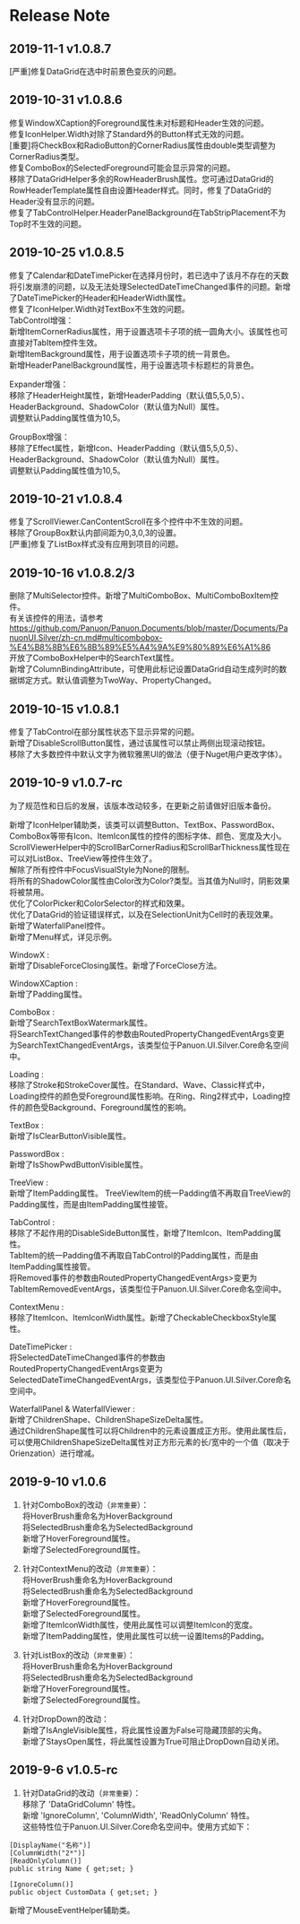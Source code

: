 # Release Note  

## 2019-11-1 v1.0.8.7
[严重]修复DataGrid在选中时前景色变灰的问题。    

## 2019-10-31 v1.0.8.6
修复WindowXCaption的Foreground属性未对标题和Header生效的问题。  
修复IconHelper.Width对除了Standard外的Button样式无效的问题。  
[重要]将CheckBox和RadioButton的CornerRadius属性由double类型调整为CornerRadius类型。  
修复ComboBox的SelectedForeground可能会显示异常的问题。  
移除了DataGridHelper多余的RowHeaderBrush属性。您可通过DataGrid的RowHeaderTemplate属性自由设置Header样式。同时，修复了DataGrid的Header没有显示的问题。  
修复了TabControlHelper.HeaderPanelBackground在TabStripPlacement不为Top时不生效的问题。  

## 2019-10-25 v1.0.8.5
修复了Calendar和DateTimePicker在选择月份时，若已选中了该月不存在的天数将引发崩溃的问题，以及无法处理SelectedDateTimeChanged事件的问题。新增了DateTimePicker的Header和HeaderWidth属性。  
修复了IconHelper.Width对TextBox不生效的问题。  
TabControl增强：  
新增ItemCornerRadius属性，用于设置选项卡子项的统一圆角大小。该属性也可直接对TabItem控件生效。  
新增ItemBackground属性，用于设置选项卡子项的统一背景色。  
新增HeaderPanelBackground属性，用于设置选项卡标题栏的背景色。   

Expander增强：  
移除了HeaderHeight属性，新增HeaderPadding（默认值5,5,0,5）、HeaderBackground、ShadowColor（默认值为Null）属性。  
调整默认Padding属性值为10,5。  

GroupBox增强：  
移除了Effect属性，新增Icon、HeaderPadding（默认值5,5,0,5）、HeaderBackground、ShadowColor（默认值为Null）属性。  
调整默认Padding属性值为10,5。  

## 2019-10-21 v1.0.8.4
修复了ScrollViewer.CanContentScroll在多个控件中不生效的问题。  
移除了GroupBox默认内部间距为0,3,0,3的设置。  
[严重]修复了ListBox样式没有应用到项目的问题。   

## 2019-10-16 v1.0.8.2/3
删除了MultiSelector控件。新增了MultiComboBox、MultiComboBoxItem控件。  
有关该控件的用法，请参考 https://github.com/Panuon/Panuon.Documents/blob/master/Documents/PanuonUI.Silver/zh-cn.md#multicombobox-%E4%B8%8B%E6%8B%89%E5%A4%9A%E9%80%89%E6%A1%86   
开放了ComboBoxHelper中的SearchText属性。  
新增了ColumnBindingAttribute，可使用此标记设置DataGrid自动生成列时的数据绑定方式。默认值调整为TwoWay、PropertyChanged。    

## 2019-10-15 v1.0.8.1
修复了TabControl在部分属性状态下显示异常的问题。  
新增了DisableScrollButton属性，通过该属性可以禁止两侧出现滚动按钮。  
移除了大多数控件中默认文字为微软雅黑UI的做法（便于Nuget用户更改字体）。  

## 2019-10-9 v1.0.7-rc
为了规范性和日后的发展，该版本改动较多，在更新之前请做好旧版本备份。  

新增了IconHelper辅助类，该类可以调整Button、TextBox、PasswordBox、ComboBox等带有Icon、ItemIcon属性的控件的图标字体、颜色、宽度及大小。  
ScrollViewerHelper中的ScrollBarCornerRadius和ScrollBarThickness属性现在可以对ListBox、TreeView等控件生效了。  
解除了所有控件中FocusVisualStyle为None的限制。   
将所有的ShadowColor属性由Color改为Color?类型。当其值为Null时，阴影效果将被禁用。  
优化了ColorPicker和ColorSelector的样式和效果。   
优化了DataGrid的验证错误样式，以及在SelectionUnit为Cell时的表现效果。  
新增了WaterfallPanel控件。  
新增了Menu样式，详见示例。  

WindowX :  
新增了DisableForceClosing属性。新增了ForceClose方法。  

WindowXCaption :  
新增了Padding属性。  

ComboBox :  
新增了SearchTextBoxWatermark属性。  
将SearchTextChanged事件的参数由RoutedPropertyChangedEventArgs<string>变更为SearchTextChangedEventArgs，该类型位于Panuon.UI.Silver.Core命名空间中。   

Loading :  
移除了Stroke和StrokeCover属性。在Standard、Wave、Classic样式中，Loading控件的颜色受Foreground属性影响。在Ring、Ring2样式中，Loading控件的颜色受Background、Foreground属性的影响。  

TextBox :  
新增了IsClearButtonVisible属性。  

PasswordBox :  
新增了IsShowPwdButtonVisible属性。  

TreeView :  
新增了ItemPadding属性。 
TreeViewItem的统一Padding值不再取自TreeView的Padding属性，而是由ItemPadding属性接管。  

TabControl :  
移除了不起作用的DisableSideButton属性，新增了ItemIcon、ItemPadding属性。  
TabItem的统一Padding值不再取自TabControl的Padding属性，而是由ItemPadding属性接管。  
将Removed事件的参数由RoutedPropertyChangedEventArgs<TabItem>>变更为TabItemRemovedEventArgs，该类型位于Panuon.UI.Silver.Core命名空间中。   

ContextMenu :  
移除了ItemIcon、ItemIconWidth属性。新增了CheckableCheckboxStyle属性。  

DateTimePicker :  
将SelectedDateTimeChanged事件的参数由RoutedPropertyChangedEventArgs<DateTime>变更为SelectedDateTimeChangedEventArgs，该类型位于Panuon.UI.Silver.Core命名空间中。  

WaterfallPanel & WaterfallViewer :  
新增了ChildrenShape、ChildrenShapeSizeDelta属性。  
通过ChildrenShape属性可以将Children中的元素设置成正方形。使用此属性后，可以使用ChildrenShapeSizeDelta属性对正方形元素的长/宽中的一个值（取决于Orienzation）进行增减。  

## 2019-9-10 v1.0.6  

1. 针对ComboBox的改动（`非常重要`）：  
将HoverBrush重命名为HoverBackground   
将SelectedBrush重命名为SelectedBackground  
新增了HoverForeground属性。  
新增了SelectedForeground属性。  

2. 针对ContextMenu的改动（`非常重要`）：  
将HoverBrush重命名为HoverBackground   
将SelectedBrush重命名为SelectedBackground  
新增了HoverForeground属性。    
新增了SelectedForeground属性。   
新增了ItemIconWidth属性，使用此属性可以调整ItemIcon的宽度。  
新增了ItemPadding属性，使用此属性可以统一设置Items的Padding。  

3. 针对ListBox的改动（`非常重要`）：  
将HoverBrush重命名为HoverBackground   
将SelectedBrush重命名为SelectedBackground  
新增了HoverForeground属性。  
新增了SelectedForeground属性。

4. 针对DropDown的改动：  
新增了IsAngleVisible属性，将此属性设置为False可隐藏顶部的尖角。   
新增了StaysOpen属性，将此属性设置为True可阻止DropDown自动关闭。   


## 2019-9-6 v1.0.5-rc  
1. 针对DataGrid的改动（`非常重要`）：  
移除了 'DataGridColumn' 特性。  
新增 'IgnoreColumn', 'ColumnWidth', 'ReadOnlyColumn' 特性。  
这些特性位于Panuon.UI.Silver.Core命名空间中。使用方式如下：  
```
[DisplayName("名称")]
[ColumnWidth("2*")]
[ReadOnlyColumn()]
public string Name { get;set; }

[IgnoreColumn()]
public object CustomData { get;set; }
```  
新增了MouseEventHelper辅助类。  

